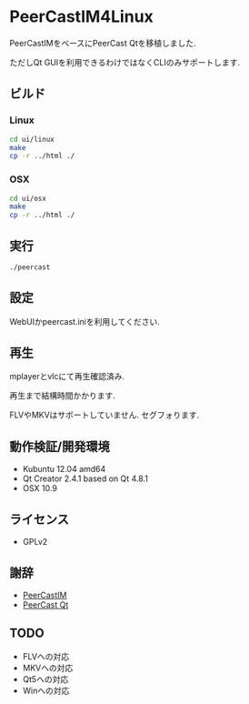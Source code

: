 PeerCastIM4Linux
================

PeerCastIMをベースにPeerCast Qtを移植しました.

ただしQt GUIを利用できるわけではなくCLIのみサポートします.

## ビルド

### Linux

```bash
cd ui/linux
make
cp -r ../html ./
```

### OSX

```bash
cd ui/osx
make
cp -r ../html ./
```

## 実行

```bash
./peercast
```

## 設定

WebUIかpeercast.iniを利用してください.

## 再生

mplayerとvlcにて再生確認済み.

再生まで結構時間かかります.

FLVやMKVはサポートしていません. セグフォります.

## 動作検証/開発環境
* Kubuntu 12.04 amd64
* Qt Creator 2.4.1 based on Qt 4.8.1
* OSX 10.9

## ライセンス
* GPLv2

## 謝辞
* [PeerCastIM](http://sourceforge.jp/projects/peercast-im/)
* [PeerCast Qt](http://mosax.sakura.ne.jp/yp4g/fswiki.cgi?page=PeerCast+Qt)

## TODO

* FLVへの対応
* MKVへの対応
* Qt5への対応
* Winへの対応
